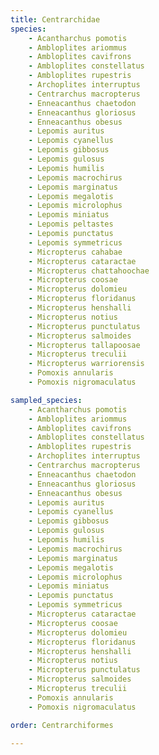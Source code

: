 ```yaml
---
title: Centrarchidae
species:
    - Acantharchus pomotis
    - Ambloplites ariommus
    - Ambloplites cavifrons
    - Ambloplites constellatus
    - Ambloplites rupestris
    - Archoplites interruptus
    - Centrarchus macropterus
    - Enneacanthus chaetodon
    - Enneacanthus gloriosus
    - Enneacanthus obesus
    - Lepomis auritus
    - Lepomis cyanellus
    - Lepomis gibbosus
    - Lepomis gulosus
    - Lepomis humilis
    - Lepomis macrochirus
    - Lepomis marginatus
    - Lepomis megalotis
    - Lepomis microlophus
    - Lepomis miniatus
    - Lepomis peltastes
    - Lepomis punctatus
    - Lepomis symmetricus
    - Micropterus cahabae
    - Micropterus cataractae
    - Micropterus chattahoochae
    - Micropterus coosae
    - Micropterus dolomieu
    - Micropterus floridanus
    - Micropterus henshalli
    - Micropterus notius
    - Micropterus punctulatus
    - Micropterus salmoides
    - Micropterus tallapoosae
    - Micropterus treculii
    - Micropterus warriorensis
    - Pomoxis annularis
    - Pomoxis nigromaculatus

sampled_species:
    - Acantharchus pomotis
    - Ambloplites ariommus
    - Ambloplites cavifrons
    - Ambloplites constellatus
    - Ambloplites rupestris
    - Archoplites interruptus
    - Centrarchus macropterus
    - Enneacanthus chaetodon
    - Enneacanthus gloriosus
    - Enneacanthus obesus
    - Lepomis auritus
    - Lepomis cyanellus
    - Lepomis gibbosus
    - Lepomis gulosus
    - Lepomis humilis
    - Lepomis macrochirus
    - Lepomis marginatus
    - Lepomis megalotis
    - Lepomis microlophus
    - Lepomis miniatus
    - Lepomis punctatus
    - Lepomis symmetricus
    - Micropterus cataractae
    - Micropterus coosae
    - Micropterus dolomieu
    - Micropterus floridanus
    - Micropterus henshalli
    - Micropterus notius
    - Micropterus punctulatus
    - Micropterus salmoides
    - Micropterus treculii
    - Pomoxis annularis
    - Pomoxis nigromaculatus

order: Centrarchiformes

---
```

